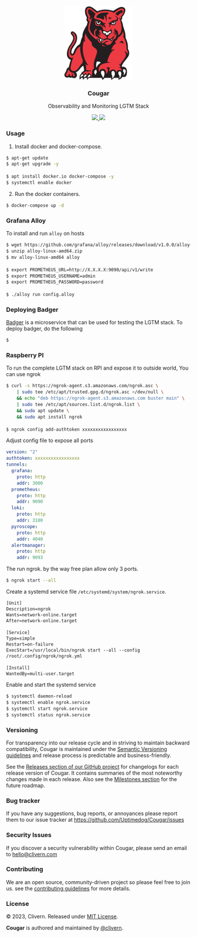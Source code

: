 <p align="center">
    <img alt="Cougar Logo" src="/static/logo.png?v=0.6.0" height="200" />
    <h3 align="center">Cougar</h3>
    <p align="center">Observability and Monitoring LGTM Stack</p>
    <p align="center">
        <a href="https://github.com/Uptimedog/Cougar/releases">
            <img src="https://img.shields.io/badge/Version-v0.6.0-red.svg">
        </a>
        <a href="https://github.com/Uptimedog/Cougar/blob/main/LICENSE">
            <img src="https://img.shields.io/badge/LICENSE-MIT-blue.svg">
        </a>
    </p>
</p>


### Usage

1. Install docker and docker-compose.

```zsh
$ apt-get update
$ apt-get upgrade -y

$ apt install docker.io docker-compose -y
$ systemctl enable docker
```

2. Run the docker containers.

```zsh
$ docker-compose up -d
```

### Grafana Alloy

To install and run `alloy` on hosts

```zsh
$ wget https://github.com/grafana/alloy/releases/download/v1.0.0/alloy-linux-amd64.zip
$ unzip alloy-linux-amd64.zip
$ mv alloy-linux-amd64 alloy

$ export PROMETHEUS_URL=http://X.X.X.X:9090/api/v1/write
$ export PROMETHEUS_USERNAME=admin
$ export PROMETHEUS_PASSWORD=password

$ ./alloy run config.alloy
```


### Deploying Badger

[Badger](https://github.com/Uptimedog/Badger) is a microservice that can be used for testing the LGTM stack. To deploy badger, do the following

```zsh
$
```


### Raspberry PI

To run the complete LGTM stack on RPI and expose it to outside world, You can use ngrok


```zsh
$ curl -s https://ngrok-agent.s3.amazonaws.com/ngrok.asc \
    | sudo tee /etc/apt/trusted.gpg.d/ngrok.asc >/dev/null \
    && echo "deb https://ngrok-agent.s3.amazonaws.com buster main" \
    | sudo tee /etc/apt/sources.list.d/ngrok.list \
    && sudo apt update \
    && sudo apt install ngrok

$ ngrok config add-authtoken xxxxxxxxxxxxxxxxx
```

Adjust config file to expose all ports

```yaml
version: "2"
authtoken: xxxxxxxxxxxxxxxxx
tunnels:
  grafana:
    proto: http
    addr: 3000
  prometheus:
    proto: http
    addr: 9090
  loki:
    proto: http
    addr: 3100
  pyroscope:
    proto: http
    addr: 4040
  alertmanager:
    proto: http
    addr: 9093
```

The run ngrok. by the way free plan allow only 3 ports.

```zsh
$ ngrok start --all
```

Create a systemd service file `/etc/systemd/system/ngrok.service`.

```
[Unit]
Description=ngrok
Wants=network-online.target
After=network-online.target

[Service]
Type=simple
Restart=on-failure
ExecStart=/usr/local/bin/ngrok start --all --config /root/.config/ngrok/ngrok.yml

[Install]
WantedBy=multi-user.target
```

Enable and start the systemd service

```zsh
$ systemctl daemon-reload
$ systemctl enable ngrok.service
$ systemctl start ngrok.service
$ systemctl status ngrok.service
```


### Versioning

For transparency into our release cycle and in striving to maintain backward compatibility, Cougar is maintained under the [Semantic Versioning guidelines](https://semver.org/) and release process is predictable and business-friendly.

See the [Releases section of our GitHub project](https://github.com/Uptimedog/Cougar/releases) for changelogs for each release version of Cougar. It contains summaries of the most noteworthy changes made in each release. Also see the [Milestones section](https://github.com/Uptimedog/Cougar/milestones) for the future roadmap.


### Bug tracker

If you have any suggestions, bug reports, or annoyances please report them to our issue tracker at https://github.com/Uptimedog/Cougar/issues


### Security Issues

If you discover a security vulnerability within Cougar, please send an email to [hello@clivern.com](mailto:hello@clivern.com)


### Contributing

We are an open source, community-driven project so please feel free to join us. see the [contributing guidelines](CONTRIBUTING.md) for more details.


### License

© 2023, Clivern. Released under [MIT License](https://opensource.org/licenses/mit-license.php).

**Cougar** is authored and maintained by [@clivern](http://github.com/clivern).
